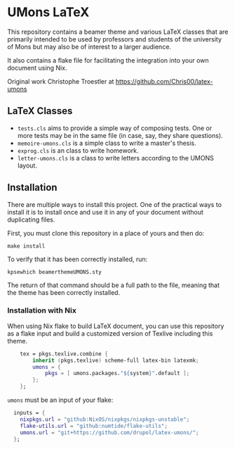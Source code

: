 # UMons LaTeX

This repository contains a beamer theme and various LaTeX classes that are
primarily intended to be used by professors and students of the university of
Mons but may also be of interest to a larger audience.

It also contains a flake file for facilitating the integration into your own
document using Nix.

Original work Christophe Troestler at https://github.com/Chris00/latex-umons

## LaTeX Classes

- `tests.cls` aims to provide a simple way of composing tests.  One or
  more tests may be in the same file (in case, say, they share
  questions).
- `memoire-umons.cls` is a simple class to write a master's thesis.
- `exprog.cls` is an class to write homework.
- `letter-umons.cls` is a class to write letters according to the
  UMONS layout.

## Installation

There are multiple ways to install this project. One of the practical
ways to install it is to install once and use it in any of your document without
duplicating files.

First, you must clone this repository in a place of yours and then do:

```shell
make install
```

To verify that it has been correctly installed, run:

```shell
kpsewhich beamerthemeUMONS.sty
```

The return of that command should be a full path to the file, meaning that the
theme has been correctly installed.

### Installation with Nix

When using Nix flake to build LaTeX document, you can use this repository as a
flake input and build a customized version of Texlive including this theme.

```nix
    tex = pkgs.texlive.combine {
        inherit (pkgs.texlive) scheme-full latex-bin latexmk;
        umons = {
            pkgs = [ umons.packages."${system}".default ];
        };
    };
```

`umons` must be an input of your flake:

```nix
  inputs = {
    nixpkgs.url = "github:NixOS/nixpkgs/nixpkgs-unstable";
    flake-utils.url = "github:numtide/flake-utils";
    umons.url = "git+https://github.com/drupol/latex-umons/";
  };
```


[tests-exemple.tex]: tests-exemple.tex
[tests-exemple2.tex]: tests-exemple2.tex
